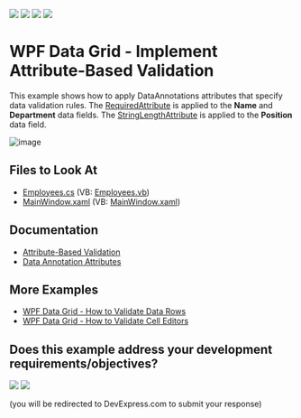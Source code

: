 <!-- default badges list -->
![](https://img.shields.io/endpoint?url=https://codecentral.devexpress.com/api/v1/VersionRange/128650903/22.2.2%2B)
[![](https://img.shields.io/badge/Open_in_DevExpress_Support_Center-FF7200?style=flat-square&logo=DevExpress&logoColor=white)](https://supportcenter.devexpress.com/ticket/details/E3191)
[![](https://img.shields.io/badge/📖_How_to_use_DevExpress_Examples-e9f6fc?style=flat-square)](https://docs.devexpress.com/GeneralInformation/403183)
[![](https://img.shields.io/badge/💬_Leave_Feedback-feecdd?style=flat-square)](#does-this-example-address-your-development-requirementsobjectives)
<!-- default badges end -->
# WPF Data Grid - Implement Attribute-Based Validation

This example shows how to apply DataAnnotations attributes that specify data validation rules. The [RequiredAttribute](https://docs.microsoft.com/en-us/dotnet/api/system.componentmodel.dataannotations.requiredattribute) is applied to the **Name** and **Department** data fields. The [StringLengthAttribute](https://docs.microsoft.com/en-us/dotnet/api/system.componentmodel.dataannotations.stringlengthattribute) is applied to the **Position** data field.

![image](https://user-images.githubusercontent.com/65009440/171389380-cf1fcfaf-a596-4062-b8b2-9555a0e7bef1.png)

<!-- default file list -->

## Files to Look At

* [Employees.cs](./CS/DXGrid_AttributesBasedValidation/Employees.cs) (VB: [Employees.vb](./VB/DXGrid_AttributesBasedValidation/Employees.vb))
* [MainWindow.xaml](./CS/DXGrid_AttributesBasedValidation/MainWindow.xaml) (VB: [MainWindow.xaml](./VB/DXGrid_AttributesBasedValidation/MainWindow.xaml))

<!-- default file list end -->

## Documentation

* [Attribute-Based Validation](https://docs.devexpress.com/WPF/9770/controls-and-libraries/data-grid/data-editing-and-validation/input-validation/attribute-based-validation)
* [Data Annotation Attributes](https://docs.devexpress.com/WPF/16863/mvvm-framework/data-annotation-attributes)

## More Examples

* [WPF Data Grid - How to Validate Data Rows](https://github.com/DevExpress-Examples/how-to-validate-data-rows-e1593)
* [WPF Data Grid - How to Validate Cell Editors](https://github.com/DevExpress-Examples/validate-cell-editors)
<!-- feedback -->
## Does this example address your development requirements/objectives?

[<img src="https://www.devexpress.com/support/examples/i/yes-button.svg"/>](https://www.devexpress.com/support/examples/survey.xml?utm_source=github&utm_campaign=wpf-data-grid-implement-attribute-based-validation&~~~was_helpful=yes) [<img src="https://www.devexpress.com/support/examples/i/no-button.svg"/>](https://www.devexpress.com/support/examples/survey.xml?utm_source=github&utm_campaign=wpf-data-grid-implement-attribute-based-validation&~~~was_helpful=no)

(you will be redirected to DevExpress.com to submit your response)
<!-- feedback end -->
